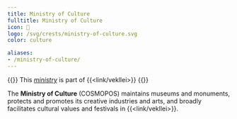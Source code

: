 ```yaml
---
title: Ministry of Culture
fulltitle: Ministry of Culture
icon: 🎨
logo: /svg/crests/ministry-of-culture.svg
color: culture

aliases:
- /ministry-of-culture/
---
```

{{<note series>}}
 This *[ministry](/ministries/)* is part of {{<link/vekllei>}}
{{</note>}}

The <span class="fi fi-min-culture fis"></span> **Ministry of Culture** (COSMOPOS) maintains museums and monuments, protects and promotes its creative industries and arts, and broadly facilitates cultural values and festivals in {{<link/vekllei>}}.